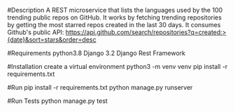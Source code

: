 #Description
A REST microservice that lists the languages used by the 100 trending public repos on GitHub. It works by fetching trending repositories by getting the most starred repos created in the last 30 days. It consumes Github's public API: https://api.github.com/search/repositories?q=created:>{date}&sort=stars&order=desc

#Requirements
python3.8
Django 3.2
Django Rest Framework

#Installation
create a virtual environment
python3 -m venv venv
pip install -r requirements.txt

#Run
pip install -r requirements.txt
python manage.py runserver

#Run Tests
python manage.py test

